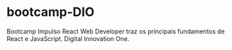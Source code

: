 # bootcamp-DIO
Bootcamp Impulso React Web Developer traz os principais fundamentos de React e JavaScript. Digital Innovation One.
